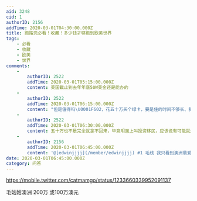 ```yaml
---
aid: 3248
cid: 1
authorID: 2156
addTime: 2020-03-01T04:30:00.000Z
title: 跑路党必看！收藏！多少钱才够跑到欧美世界
tags:
    - 必看
    - 收藏
    - 欧美
    - 世界
comments:
    -
        authorID: 2522
        addTime: 2020-03-01T05:15:00.000Z
        content: 美国截止到去年年底50W美金还是能办的
    -
        authorID: 2522
        addTime: 2020-03-01T06:15:00.000Z
        content: "但是值得吗\U0001F602，花五十万买个绿卡，要是住的时间不够长、犯个法还可能被取消，重要的还是个人能力，自己强想去哪生活才都不会有问题。哪怕是在美国，那种没见过什么世面，黑也要黑在美国的，就算留下来了不也没人看得起吗，毕竟当个非法移民在美国刷几年盘子、理几年发，时间够了，等到民主党重新执政了，怎么也都能混个身份，但是不也是做下等工作吗。\n\n真的愿意花50万跑到美国的，你手上得有300W+才能做到不工作也能活，找个大学城买几套房、投几个餐馆酒吧，才饿不死"
    -
        authorID: 2522
        addTime: 2020-03-01T06:30:00.000Z
        content: 五十万也不是完全就拿不回来，毕竟明面上叫投资移民，应该说有可能就是打水漂，也可能过一段时间拿回来，分情况而异
    -
        authorID: 2156
        addTime: 2020-03-01T06:45:00.000Z
        content: '@[edwinjjjj](/member/edwinjjjj) #1 毛线 我只看到澳洲最爱中国人 悉尼基本上被赤化，下一波就是占领议会'
date: 2020-03-01T06:45:00.000Z
category: 问答
---
```


https://mobile.twitter.com/catmamgo/status/1233660339952091137

毛姑姑澳洲 200万 或100万澳元
